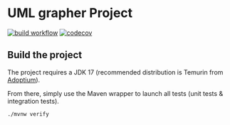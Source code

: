 # UML grapher Project

[![build workflow](https://github.com/Carineee/uml_grapher/actions/workflows/build.yml/badge.svg)](https://github.com/lernejo/maven_starter_template/actions)
[![codecov](https://codecov.io/gh/Carineee/uml_grapher/branch/main/graph/badge.svg)](https://codecov.io/gh/Carineee/uml_grapher)

## Build the project

The project requires a JDK 17 (recommended distribution is Temurin from [Adoptium](https://adoptium.net/)).

From there, simply use the Maven wrapper to launch all tests (unit tests & integration tests).

`./mvnw verify`
